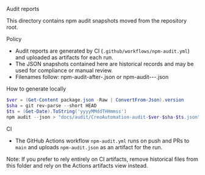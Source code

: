 Audit reports

This directory contains npm audit snapshots moved from the repository root.

Policy
- Audit reports are generated by CI (`.github/workflows/npm-audit.yml`) and uploaded as artifacts for each run.
- The JSON snapshots contained here are historical records and may be used for compliance or manual review.
- Filenames follow: npm-audit-after-<action>.json or npm-audit-<version>-<sha>-<timestamp>.json

How to generate locally
```powershell
$ver = (Get-Content package.json -Raw | ConvertFrom-Json).version
$sha = git rev-parse --short HEAD
$ts = (Get-Date).ToString('yyyyMMddTHHmmss')
npm audit --json > "docs/audit/CreoAutomation-audit-$ver-$sha-$ts.json"
```

CI
- The GitHub Actions workflow `npm-audit.yml` runs on push and PRs to `main` and uploads `npm-audit.json` as an artifact for the run.

Note: If you prefer to rely entirely on CI artifacts, remove historical files from this folder and rely on the Actions artifacts view instead.
